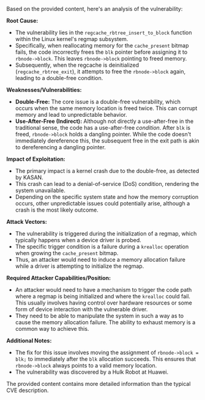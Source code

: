 Based on the provided content, here's an analysis of the vulnerability:

**Root Cause:**
- The vulnerability lies in the `regcache_rbtree_insert_to_block` function within the Linux kernel's regmap subsystem.
- Specifically, when reallocating memory for the `cache_present` bitmap fails, the code incorrectly frees the `blk` pointer before assigning it to `rbnode->block`. This leaves `rbnode->block` pointing to freed memory.
- Subsequently, when the regcache is deinitialized (`regcache_rbtree_exit`), it attempts to free the `rbnode->block` again, leading to a double-free condition.

**Weaknesses/Vulnerabilities:**
- **Double-Free:** The core issue is a double-free vulnerability, which occurs when the same memory location is freed twice. This can corrupt memory and lead to unpredictable behavior.
- **Use-After-Free (Indirect):** Although not directly a use-after-free in the traditional sense, the code has a use-after-free *condition*. After `blk` is freed, `rbnode->block` holds a dangling pointer. While the code doesn't immediately dereference this, the subsequent free in the exit path is akin to dereferencing a dangling pointer.

**Impact of Exploitation:**
- The primary impact is a kernel crash due to the double-free, as detected by KASAN.
- This crash can lead to a denial-of-service (DoS) condition, rendering the system unavailable.
- Depending on the specific system state and how the memory corruption occurs, other unpredictable issues could potentially arise, although a crash is the most likely outcome.

**Attack Vectors:**
- The vulnerability is triggered during the initialization of a regmap, which typically happens when a device driver is probed.
- The specific trigger condition is a failure during a `krealloc` operation when growing the `cache_present` bitmap.
- Thus, an attacker would need to induce a memory allocation failure while a driver is attempting to initialize the regmap.

**Required Attacker Capabilities/Position:**
- An attacker would need to have a mechanism to trigger the code path where a regmap is being initialized and where the `krealloc` could fail. This usually involves having control over hardware resources or some form of device interaction with the vulnerable driver.
- They need to be able to manipulate the system in such a way as to cause the memory allocation failure. The ability to exhaust memory is a common way to achieve this.

**Additional Notes:**
- The fix for this issue involves moving the assignment of `rbnode->block = blk;` to immediately after the `blk` allocation succeeds. This ensures that `rbnode->block` always points to a valid memory location.
- The vulnerability was discovered by a Hulk Robot at Huawei.

The provided content contains more detailed information than the typical CVE description.